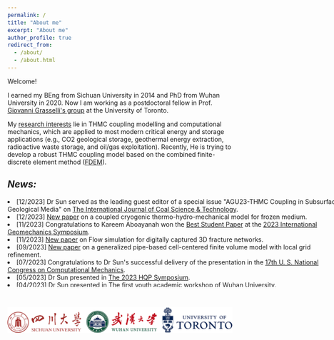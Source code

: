 ```yaml
---
permalink: /
title: "About me"
excerpt: "About me"
author_profile: true
redirect_from: 
  - /about/
  - /about.html
---
```


Welcome!

I earned my BEng from Sichuan University in 2014 and PhD from Wuhan University in 2020. Now I am working as a postdoctoral fellow in Prof. [Giovanni Grasselli's group](https://geogroup.utoronto.ca/) at the University of Toronto. 


My [research interests](research) lie in THMC coupling modelling and computational mechanics, which are applied to most modern critical energy and storage applications (e.g., CO2 geological storage, geothermal energy extraction, radioactive waste storage, and oil/gas exploitation). Recently, He is trying to develop a robust THMC coupling model based on the combined finite-discrete element method ([FDEM](fdem2022)).


<!-- NEWS =============================-->

## _News:_

<div style="height:200px;width:750px;overflow:auto;">

   <li>  [12/2023] Dr Sun served as the leading guest editor of a special issue "AGU23-THMC Coupling in Subsurface Geological Media" on <a href="https://link.springer.com/journal/40789/">The International Journal of Coal Science & Technology</a>. </li>

  <li> [12/2023] <a href="https://www.sciencedirect.com/science/article/pii/S1674775523002809">New paper</a> on a coupled cryogenic thermo-hydro-mechanical model for frozen medium. </li>
  
  <li>  [11/2023] Congratulations to Kareem Aboayanah won the <a href="https://onepetro.org/armaigs/proceedings-abstract/IGS23/All-IGS23/538620">Best Student Paper</a> at the <a href="https://www.igsevent.org/">2023 International Geomechanics Symposium</a>. </li>

  <li> [11/2023] <a href="https://link.springer.com/article/10.1007/s40789-023-00625-1">New paper</a> on Flow simulation for digitally captured 3D fracture networks. </li>
  
  <li> [09/2023] <a href="https://www.sciencedirect.com/science/article/pii/S2352380823000746">New paper</a> on a generalized pipe-based cell-centered finite volume model with local grid refinement. </li>

  <li>  [07/2023] Congratulations to Dr Sun's successful delivery of the presentation in the 
  <a href="https://17.usnccm.org/">17th U. S. National Congress on Computational Mechanics</a>. </li>

  <li> [05/2023] Dr Sun presented in <a href="https://geogroup.utoronto.ca/2023-hqp-symposium/">The 2023 HQP Symposium</a>. </li>
  
  <li> [04/2023] Dr Sun presented in <a href="https://civ.whu.edu.cn/info/1811/6853.htm">The first youth academic workshop of Wuhan University</a>. </li>

  <li> [04/2023] <a href="https://link.springer.com/article/10.1007/s11440-023-01895-4">New paper</a> on stability analysis of reservoir slopes under fluctuating water levels. </li>

  <li> [12/2022]  Dr Sun co-chaired the <a href="https://geogroup.utoronto.ca/global-fdem-2022/">Global FDEM Workshop 2022</a>. </li>

  <li> [10/2022] <a href="https://www.sciencedirect.com/science/article/pii/S0266352X22003822?via%3Dihub">New paper</a> on a novel low-temperature thermo-mechanical coupling model for frost cracking simulation. </li>

  <li> [11/2022] Dr Sun presented in the <a href="https://coufrac2022.org/">CouFrac 2022</a>. </li>

 <li> [06/2022] Dr Sun presented in the <a href="https://geogroup.utoronto.ca/2022-student-showcase/">2022 NSERC/Energi Simulation IRC Showcase</a>. </li>
 
 <li> [06/2022] Dr Sun presented in the <a href="https://geogroup.utoronto.ca/csur-workshop/">The Canadian Society for Unconventional Resources 2022 (CSUR)</a>. </li>

</div>


&nbsp;
&nbsp;

<center> <img src="/images/Ulogo.png" width = 700> <center>